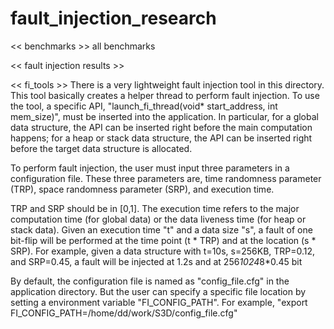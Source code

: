 fault_injection_research
========================
<< benchmarks >>
all benchmarks

<< fault injection results >>


<< fi_tools >>
There is a very lightweight fault injection tool in this directory. 
This tool basically creates a helper thread to 
perform fault injection. To use the tool, a specific API, "launch_fi_thread(void* start_address, int mem_size)", 
must be inserted into the application. In particular, for a global data structure, 
the API can be inserted right before the main computation happens;
for a heap or stack data structure, the API can be inserted right before the target 
data structure is allocated.

To perform fault injection, the user must input three parameters in a configuration file.
These three parameters are, time randomness parameter (TRP), space randomness parameter (SRP),
and execution time.

TRP and SRP should be in [0,1]. The execution time refers to the major computation time (for global data)
or the data liveness time (for heap or stack data). Given an execution time "t" and a data size "s",
a fault of one bit-flip will be performed at the time point (t * TRP) and at the location (s * SRP).
For example, given a data structure with t=10s, s=256KB, TRP=0.12, and SRP=0.45, a fault will be injected
at 1.2s and at 256*1024*8*0.45 bit

By default, the configuration file is named as "config_file.cfg" in the application directory.
But the user can specify a specific file location by setting a environment variable "FI_CONFIG_PATH".
For example, "export FI_CONFIG_PATH=/home/dd/work/S3D/config_file.cfg"
